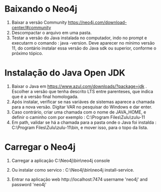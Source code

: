 # Baixando o Neo4j
1. Baixar a versão Community  https://neo4j.com/download-center/#community
2. Descompactar o arquivo em uma pasta.
3. Testar a versão do Java instalada no computador, indo no prompt e executarm o comando : java -version. Deve aparecer no mínimo versão 11, do contário instalar essa versão do Java sdk ou superior, conforme o próximo tópico.

# Instalação do Java Open JDK
1. Baixar o Java em  https://www.azul.com/downloads/?package=jdk . Escolher a versão que tenha descrito LTS entre parenteses, que indica que é a versão final homologada. 
2. Após instalar, verificar se nas variáves de sistemas aparece a chamada para a nova versão. Digitar VAR no pesquisar do Windows e dar enter.
3. Caso contrário, criar uma chamada com o nome de JAVA_HOME, e definir o caminho com por exemplo : C:\Program Files\Zulu\zulu-11
4. Em path, validar se há a chamada para a pasta onde o Java foi instalda : C:\Program Files\Zulu\zulu-11\bin, e mover isso, para o topo da lista.

# Carregar o Neo4j
1. Carregar a aplicação
C:\Neo4j\bin\neo4j console

2. Ou instalar como servico :
C:\Neo4j\bin\neo4j install-service.

3. Entrar na aplicação web
http://localhost:7474
username 'neo4j' and password 'neo4j'
